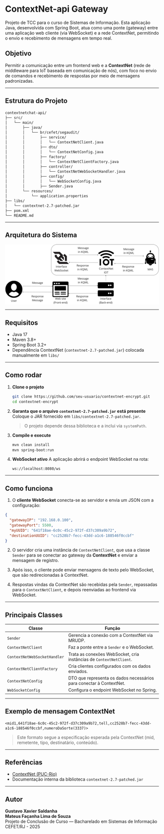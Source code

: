 # ContextNet-api Gateway

Projeto de TCC para o curso de Sistemas de Informação. Esta aplicação Java, desenvolvida com Spring Boot, atua como uma ponte (gateway) entre uma aplicação web cliente (via WebSocket) e a rede ContextNet, permitindo o envio e recebimento de mensagens em tempo real.

## Objetivo

Permitir a comunicação entre um frontend web e a **ContextNet** (rede de middleware para IoT baseada em comunicação de nós), com foco no envio de comandos e recebimento de respostas por meio de mensagens padronizadas.

---

## Estrutura do Projeto

```
contextnetchat-api/
├── src/
│   └── main/
│       ├── java/
│       │   └── br/cefet/segaudit/
│       │       ├── service/
│       │       │   └── ContextNetClient.java
│       │       ├── dto/
│       │       │   └── ContextNetConfig.java
│       │       ├── factory/
│       │       │   └── ContextNetClientFactory.java
│       │       ├── controller/
│       │       │   └── ContextNetWebSocketHandler.java
│       │       ├── config/
│       │       │   └── WebSocketConfig.java
│       │       ├── Sender.java
│       └── resources/
│           └── application.properties
├── libs/
│   └── contextnet-2.7-patched.jar
├── pom.xml
└── README.md
```
---
## Arquitetura do Sistema

![Arquitetura da aplicação](./docs/images/ContextNet-chat-interface-diagram.jpg)

---

## Requisitos

- Java 17
- Maven 3.8+
- Spring Boot 3.2+
- Dependência ContextNet (`contextnet-2.7-patched.jar`) colocada manualmente em `libs/`

---

## Como rodar

1. **Clone o projeto**
   ```bash
   git clone https://github.com/seu-usuario/contextnet-encrypt.git
   cd contextnet-encrypt
   ```

2. **Garanta que o arquivo `contextnet-2.7-patched.jar` está presente**
   Coloque o JAR fornecido em `libs/contextnet-2.7-patched.jar`.  
   > O projeto depende dessa biblioteca e a inclui via `systemPath`.

3. **Compile e execute**
   ```bash
   mvn clean install
   mvn spring-boot:run
   ```

4. **WebSocket ativo**
   A aplicação abrirá o endpoint WebSocket na rota:
   ```
   ws://localhost:8080/ws
   ```
---

## Como funciona

1. O **cliente WebSocket** conecta-se ao servidor e envia um JSON com a configuração:

```json
{
  "gatewayIP": "192.168.0.100",
  "gatewayPort": 5500,
  "myUUID": "641f18ae-6c0c-45c2-972f-d37c309a9b72",
  "destinationUUID": "cc2528b7-fecc-43dd-a1c6-188546f0ccbf"
}
```

2. O servidor cria uma instância de `ContextNetClient`, que usa a classe `Sender` para se conectar ao gateway da **ContextNet** e enviar a mensagem de registro.

3. Após isso, o cliente pode enviar mensagens de texto pelo WebSocket, que são redirecionadas à ContextNet.

4. Respostas vindas da ContextNet são recebidas pela `Sender`, repassadas para o `ContextNetClient`, e depois reenviadas ao frontend via WebSocket.

---

## Principais Classes

| Classe                         | Função |
| -------------------------------|--------|
| `Sender`                       | Gerencia a conexão com a ContextNet via MRUDP. |
| `ContextNetClient`             | Faz a ponte entre a `Sender` e o WebSocket. |
| `ContextNetWebSocketHandler`   | Trata as conexões WebSocket, cria instâncias de `ContextNetClient`. |
| `ContextNetClientFactory`      | Cria clientes configurados com os dados enviados. |
| `ContextNetConfig`             | DTO que representa os dados necessários para conectar à ContextNet. |
| `WebSocketConfig`              | Configura o endpoint WebSocket no Spring. |

---

## Exemplo de mensagem ContextNet

```text
<mid1,641f18ae-6c0c-45c2-972f-d37c309a9b72,tell,cc2528b7-fecc-43dd-a1c6-188546f0ccbf,numeroDaSorte(3337)>
```

> Este formato segue a especificação esperada pela ContextNet (mid, remetente, tipo, destinatário, conteúdo).

---

## Referências

- [ContextNet (PUC-Rio)](https://gitlab.com/contextnet)
- Documentação interna da biblioteca `contextnet-2.7-patched.jar`

---

## Autor

**Gustavo Xavier Saldanha**  
**Mateus Façanha Lima de Souza**  
Projeto de Conclusão de Curso — Bacharelado em Sistemas de Informação  
CEFET/RJ - 2025

